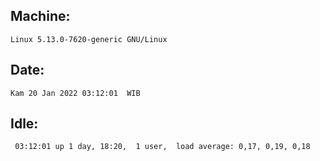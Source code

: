 ## Machine:
```
Linux 5.13.0-7620-generic GNU/Linux
```
## Date:
```
Kam 20 Jan 2022 03:12:01  WIB
```
## Idle:
```
 03:12:01 up 1 day, 18:20,  1 user,  load average: 0,17, 0,19, 0,18
```
